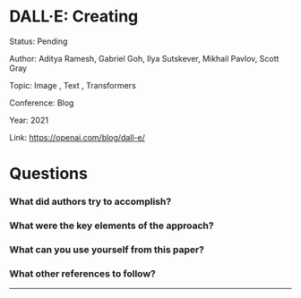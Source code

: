 # DALL·E: Creating
Status: Pending

Author: Aditya Ramesh, Gabriel Goh, Ilya Sutskever, Mikhail Pavlov, Scott Gray

Topic: Image , Text , Transformers

Conference: Blog

Year: 2021

Link: https://openai.com/blog/dall-e/

# Questions

### What did authors try to accomplish?

### What were the key elements of the approach?

### What can you use yourself from this paper?

### What other references to follow?

---
